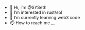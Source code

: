 - 👋 Hi, I’m @SYSeth
- 👀 I’m interested in rust/sol
- 🌱 I’m currently learning web3 code
- 📫 How to reach me [...](https://twitter.com/SYSeth1)

